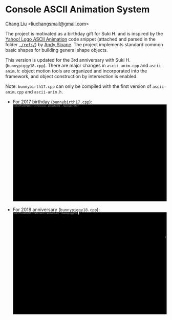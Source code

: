 # Console ASCII Animation System

[Chang Liu](http://ml.cs.tsinghua.edu.cn/~changliu/index.html) \<<liuchangsmail@gmail.com>\>

The project is motivated as a birthday gift for Suki H. and is inspired by the [Yahoo! Logo ASCII Animation](https://www.a1k0n.net/2011/06/26/obfuscated-c-yahoo-logo.html) code snippet (attached and parsed in the folder [`./refs/`](./refs/)) by [Andy Sloane](https://github.com/a1k0n/).
The project implements standard common basic shapes for building general shape objects.

This version is updated for the 3rd anniversary with Suki H. (`bunnypiggy18.cpp`).
There are major changes in `ascii-anim.cpp` and `ascii-anim.h`: object motion tools are organized and incorporated into the framework, and object construction by intersection is enabled.

Note: `bunnybirth17.cpp` can only be compiled with the first version of `ascii-anim.cpp` and `ascii-anim.h`.

* For 2017 birthday (`bunnybirth17.cpp`):
![animation-demo-birth17](./bunnybirth17.gif)

* For 2018 anniversary (`bunnypiggy18.cpp`):
![animation-demo-anniv18](./bunnypiggy18.gif)

